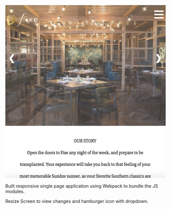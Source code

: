 ![Restaurant Page Screen Shot](dist/images/screenShot.png)

Built responsive single page application using Webpack to bundle the JS modules. 

Resize Screen to view changes and hamburger icon with dropdown. 
 
